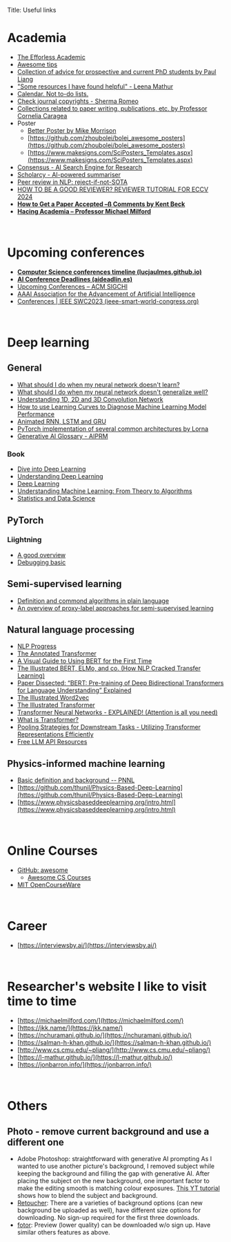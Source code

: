Title: Useful links

# Academia
- [The Efforless Academic](https://ilyashabanov.substack.com/)
- [Awesome tips](https://github.com/jbhuang0604/awesome-tips)
- [Collection of advice for prospective and current PhD students by Paul Liang](https://github.com/pliang279/awesome-phd-advice)
- ["Some resources I have found helpful" - Leena Mathur](https://l-mathur.github.io/)
- [Calendar. Not to-do lists.](https://deviparikh.medium.com/calendar-in-stead-of-to-do-lists-9ada86a512dd)
- [Check journal copyrights - Sherma Romeo](https://www.sherpa.ac.uk/romeo/)
- [Collections related to paper writing, publications, etc. by Professor Cornelia Caragea](https://www.cs.uic.edu/~cornelia/links.html)
- Poster
    - [Better Poster by Mike Morrison](https://osf.io/ef53g/?view_only=)
    - [https://github.com/zhoubolei/bolei_awesome_posters](https://github.com/zhoubolei/bolei_awesome_posters)
    - [https://www.makesigns.com/SciPosters_Templates.aspx](https://www.makesigns.com/SciPosters_Templates.aspx)
- [Consensus - AI Search Engine for Research](https://consensus.app/)
- [Scholarcy - AI-powered summariser](https://article-summarizer.scholarcy.com/summarizer)
- [Peer review in NLP: reject-if-not-SOTA](https://hackingsemantics.xyz/2020/reviewing-models/)
- [HOW TO BE A GOOD REVIEWER? REVIEWER TUTORIAL FOR ECCV 2024](https://docs.google.com/presentation/d/1HE_Pwcdy_3eVCIdb1o1VjtwqX5KTvddukhRxZVAOnIY/)
- [**How to Get a Paper Accepted –ß Comments by Kent Beck**](https://plg.uwaterloo.ca/%7Emigod/research/beckOOPSLA.html)
- [**Hacing Academia – Professor Michael Milford**](https://michaelmilford.com/hacking-academia-tutorial-series/)

&nbsp;

# Upcoming conferences
- [**Computer Science conferences timeline (lucjaulmes.github.io)**](https://lucjaulmes.github.io/cfp-timeline/)
- [**AI Conference Deadlines (aideadlin.es)**](https://aideadlin.es/?sub=ML,CV,CG,NLP,RO,SP,DM,AP,KR,HCI)
- [Upcoming Conferences – ACM SIGCHI](https://sigchi.org/conferences/upcoming-conferences/)
- [AAAI Association for the Advancement of Artificial Intelligence](https://aaai.org/)
- [Conferences | IEEE SWC2023 (ieee-smart-world-congress.org)](https://ieee-smart-world-congress.org/program/overview)

&nbsp;

# Deep learning

## General
- [What should I do when my neural network doesn't learn?](https://stats.stackexchange.com/questions/352036/what-should-i-do-when-my-neural-network-doesnt-learn)
- [What should I do when my neural network doesn't generalize well?](https://stats.stackexchange.com/questions/365778/what-should-i-do-when-my-neural-network-doesnt-generalize-well)
- [Understanding 1D, 2D and 3D Convolution Network](https://www.kaggle.com/code/mersico/understanding-1d-2d-and-3d-convolution-network)
- [How to use Learning Curves to Diagnose Machine Learning Model Performance](https://machinelearningmastery.com/learning-curves-for-diagnosing-machine-learning-model-performance/)
- [Animated RNN, LSTM and GRU](https://towardsdatascience.com/animated-rnn-lstm-and-gru-ef124d06cf45)
- [PyTorch implementation of several common architectures by Lorna](https://github.com/Lornatang?tab=repositories)
- [Generative AI Glossary - AIPRM](https://www.aiprm.com/resources/guides/generative-ai-glossary/)

### Book
- [Dive into Deep Learning](https://d2l.ai/index.html)
- [Understanding Deep Learning](https://udlbook.github.io/udlbook/)
- [Deep Learning](https://www.deeplearningbook.org/)
- [Understanding Machine Learning: From Theory to Algorithms](https://www.cs.huji.ac.il/~shais/UnderstandingMachineLearning/understanding-machine-learning-theory-algorithms.pdf)
- [Statistics and Data Science](https://jillxoreilly.github.io/StatsCourseBook_2024/intro.html)

## PyTorch
### Liightning
- [A good overview](https://lightning.ai/docs/pytorch/stable/common/lightning_module.html)
- [Debugging basic](https://lightning.ai/docs/pytorch/stable/debug/debugging_basic.html)

## Semi-supervised learning
- [Definition and commond algorithms in plain language](https://h3abionet.github.io/H3ABioNet-ML-glossary/semi-supervised_intro.html)
- [An overview of proxy-label approaches for semi-supervised learning](https://www.ruder.io/semi-supervised/)

## Natural language processing
- [NLP Progress](https://nlpprogress.com/)
- [The Annotated Transformer](http://nlp.seas.harvard.edu/annotated-transformer/)
- [A Visual Guide to Using BERT for the First Time](http://jalammar.github.io/a-visual-guide-to-using-bert-for-the-first-time/)
- [The Illustrated BERT, ELMo, and co. (How NLP Cracked Transfer Learning)](http://jalammar.github.io/illustrated-bert/)
- [Paper Dissected: “BERT: Pre-training of Deep Bidirectional Transformers for Language Understanding” Explained](https://datasciencetoday.net/index.php/en-us/nlp/211-paper-dissected-bert-pre-training-of-deep-bidirectional-transformers-for-language-understanding-explained)
- [The Illustrated Word2vec](http://jalammar.github.io/illustrated-word2vec/)
- [The Illustrated Transformer](https://jalammar.github.io/illustrated-transformer/)
- [Transformer Neural Networks - EXPLAINED! (Attention is all you need)](https://www.youtube.com/watch?v=TQQlZhbC5ps)
- [What is Transformer?](https://medium.com/inside-machine-learning/what-is-a-transformer-d07dd1fbec04)
- [Pooling Strategies for Downstream Tasks - Utilizing Transformer Representations Efficiently](https://www.kaggle.com/code/rhtsingh/utilizing-transformer-representations-efficiently)
- [Free LLM API Resources](https://jscheah.me/free-llm-api-resources/)

## Physics-informed machine learning
- [Basic definition and background -- PNNL](https://www.pnnl.gov/explainer-articles/physics-informed-machine-learning)
- [https://github.com/thunil/Physics-Based-Deep-Learning](https://github.com/thunil/Physics-Based-Deep-Learning)
- [https://www.physicsbaseddeeplearning.org/intro.html](https://www.physicsbaseddeeplearning.org/intro.html)

&nbsp;

# Online Courses
- [GitHub: awesome](https://github.com/sindresorhus/awesome)
    - [Awesome CS Courses](https://github.com/prakhar1989/awesome-courses)
- [MIT OpenCourseWare](https://ocw.mit.edu/)

&nbsp;

# Career
- [https://interviewsby.ai/](https://interviewsby.ai/)

&nbsp;

# Researcher's website I like to visit time to time
- [https://michaelmilford.com/](https://michaelmilford.com/)
- [https://jkk.name/](https://jkk.name/)
- [https://nchuramani.github.io/](https://nchuramani.github.io/)
- [https://salman-h-khan.github.io/](https://salman-h-khan.github.io/)
- [http://www.cs.cmu.edu/~pliang/](http://www.cs.cmu.edu/~pliang/)
- [https://l-mathur.github.io/](https://l-mathur.github.io/)
- [https://jonbarron.info/](https://jonbarron.info/)

&nbsp;

# Others
## Photo - remove current background and use a different one
- Adobe Photoshop: straightforward with generative AI prompting
As I wanted to use another picture's background, I removed subject while keeping the background and filling the gap with generative AI.
After placing the subject on the new background, one important factor to make the editing smooth is matching colour exposures. [This YT tutorial](https://www.youtube.com/watch?v=HE019S74t2o&t=760s) shows how to blend the subject and background.
- [Retoucher](https://retoucher.online/upload): There are a varieties of background options (can new background be uploaded as well), have different size options for downloading. No sign-up required for the first three downloads.
- [fotor](https://www.fotor.com/features/backgrounds.html): Preview (lower quality) can be downloaded w/o sign up. Have similar others features as above.